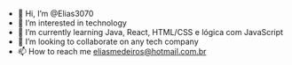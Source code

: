 - 👋 Hi, I’m @Elias3070
- 👀 I’m interested in technology
- 🌱 I’m currently learning Java, React, HTML/CSS e lógica com JavaScript
- 💞️ I’m looking to collaborate on any tech company
- 📫 How to reach me eliasmedeiros@hotmail.com.br

<!---
Elias3070/Elias3070 is a ✨ special ✨ repository because its `README.md` (this file) appears on your GitHub profile.
You can click the Preview link to take a look at your changes.
--->
